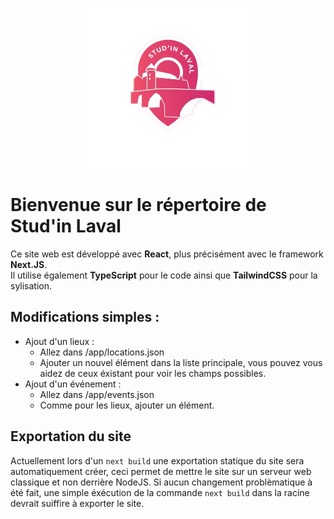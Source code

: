 <p align="center">
 <img width="256" height="256" src="public/logo.png">
</p>

# Bienvenue sur le répertoire de Stud'in Laval

Ce site web est développé avec **React**, plus précisément avec le framework **Next.JS**.<br/>
Il utilise également **TypeScript** pour le code ainsi que **TailwindCSS** pour la sylisation.

## Modifications simples :
* Ajout d'un lieux :
  * Allez dans /app/locations.json
  * Ajouter un nouvel élément dans la liste principale, vous pouvez vous aidez de ceux éxistant pour voir les champs possibles.
* Ajout d'un événement :
  * Allez dans /app/events.json
  * Comme pour les lieux, ajouter un élément.

## Exportation du site
Actuellement lors d'un ```next build``` une exportation statique du site sera automatiquement créer, ceci permet de mettre le site sur un serveur web classique et non derrière NodeJS.
Si aucun changement problèmatique à été fait, une simple éxécution de la commande ```next build``` dans la racine devrait suiffire à exporter le site.
